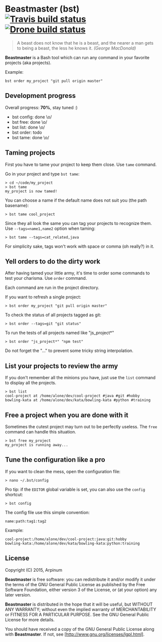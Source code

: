 # Beastmaster (bst) [![Travis build status]](https://travis-ci.org/arpinum/beastmaster) [![Drone build status]](https://drone.io/github.com/arpinum/beastmaster/latest)

> A beast does not know that he is a beast, and the nearer a man gets to being a beast, the less he knows it.
> <cite>(George MacDonald)</cite>

**Beastmaster** is a Bash tool which can run any command in your favorite projects (aka projects).

Example:

    bst order my_project "git pull origin master"

## Development progress

Overall progress: **70%**, stay tuned :)

* bst config: done \o/
* bst free: done \o/
* bst list: done \o/
* bst order: todo
* bst tame: done \o/

## Taming projects

First you have to tame your project to keep them close. Use `tame` command.

Go in your project and type `bst tame`:

    > cd ~/code/my_project
    > bst tame
    my_project is now tamed!

You can choose a name if the default name does not suit you (the path basename):

    > bst tame cool_project

Since they all look the same you can tag your projects to recognize them. Use `--tags=name1,name2` option when taming:

    > bst tame --tags=cat_related,java

For simplicity sake, tags won't work with space or comma (oh really?) in it.

## Yell orders to do the dirty work

After having tamed your little army, it's time to order some commands to test your charisma. Use `order` command.

Each command are run in the project directory.

If you want to refresh a single project:

    > bst order my_project "git pull origin master"

To check the status of all projects tagged as git:

    > bst order --tags=git "git status"

To run the tests of all projects named like "js_project*"

    > bst order "js_project*" "npm test"

Do not forget the "..." to prevent some tricky string interpolation.

## List your projects to review the army

If you don't remember all the minions you have, just use the `list` command to display all the projects.

    > bst list
    cool-project at /home/alone/dev/cool-project #java #git #hobby
    bowling-kata at /home/alone/dev/kata/bowling-kata #python #training

## Free a project when you are done with it

Sometimes the cutest project may turn out to be perfectly useless. The `free` command can handle this situation.

    > bst free my_project
    my_project is running away...

## Tune the configuration like a pro

If you want to clean the mess, open the configuration file:

    > nano ~/.bst/config

Pro tip: if the `EDITOR` global variable is set, you can also use the `config` shortcut:

    > bst config

The config file use this simple convention:

    name:path:tag1:tag2
    
Example:

    cool-project:/home/alone/dev/cool-project:java:git:hobby
    bowling-kata:/home/alone/dev/kata/bowling-kata:python:training
    
## License

Copyright (C) 2015, Arpinum

**Beastmaster** is free software: you can redistribute it and/or modify it under the terms of the GNU General Public License as published by the Free Software Foundation, either version 3 of the License, or (at your option) any later version.

**Beastmaster** is distributed in the hope that it will be useful, but WITHOUT ANY WARRANTY; without even the implied warranty of MERCHANTABILITY or FITNESS FOR A PARTICULAR PURPOSE.  See the GNU General Public License for more details.

You should have received a copy of the GNU General Public License along with **Beastmaster**.  If not, see [http://www.gnu.org/licenses/lgpl.html].

[http://www.gnu.org/licenses/lgpl.html]: http://www.gnu.org/licenses/lgpl.html    
[Travis build status]: https://travis-ci.org/arpinum/beastmaster.png?branch=master
[Drone build status]: https://drone.io/github.com/arpinum/beastmaster/status.png
